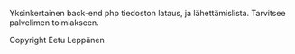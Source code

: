 Yksinkertainen back-end php tiedoston lataus, ja lähettämislista.
Tarvitsee palvelimen toimiakseen.

Copyright Eetu Leppänen
